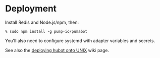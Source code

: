 # Deployment

Install Redis and Node.js/npm, then:

    % sudo npm install -g pump-io/pumabot

You'll also need to configure systemd with adapter variables and
secrets.

See also the [deploying hubot onto UNIX][deploy-unix] wiki page.

[deploy-unix]: https://github.com/github/hubot/blob/master/docs/deploying/unix.md
